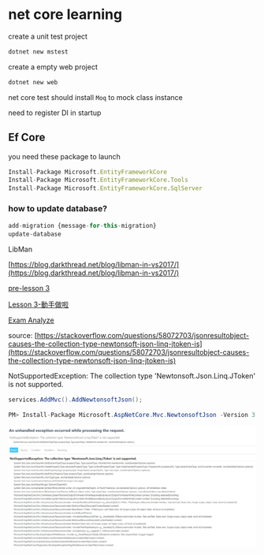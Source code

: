 # net core learning

create a unit test project

```python
dotnet new mstest
```

create a empty web project

```python
dotnet new web
```

net core test should install `Moq` to mock class instance

need to register DI in startup 

## Ef Core

you need these package to launch

```jsx
Install-Package Microsoft.EntityFrameworkCore
Install-Package Microsoft.EntityFrameworkCore.Tools
Install-Package Microsoft.EntityFrameworkCore.SqlServer
```

### how to update database?

```jsx
add-migration {message-for-this-migration}
update-database
```

LibMan

[https://blog.darkthread.net/blog/libman-in-vs2017/](https://blog.darkthread.net/blog/libman-in-vs2017/)

[pre-lesson 3](net%20core%20learning%20b15b3b300d56492c99224fdcd04a113a/pre-lesson%203%20d2e4ea3f31744e929ade5452cf6de515.md)

[Lesson 3-動手做啦](net%20core%20learning%20b15b3b300d56492c99224fdcd04a113a/Lesson%203-%E5%8B%95%E6%89%8B%E5%81%9A%E5%95%A6%201488fc5fa831430fa3af174be0e5345d.md)

[Exam Analyze](net%20core%20learning%20b15b3b300d56492c99224fdcd04a113a/Exam%20Analyze%203a9e24dc217c401cb306f0f261ba3e55.md)

source: [https://stackoverflow.com/questions/58072703/jsonresultobject-causes-the-collection-type-newtonsoft-json-linq-jtoken-is](https://stackoverflow.com/questions/58072703/jsonresultobject-causes-the-collection-type-newtonsoft-json-linq-jtoken-is)

NotSupportedException: The collection type 'Newtonsoft.Json.Linq.JToken' is not supported.

```csharp
services.AddMvc().AddNewtonsoftJson();
```

```csharp
PM> Install-Package Microsoft.AspNetCore.Mvc.NewtonsoftJson -Version 3.1.0
```

![net%20core%20learning%20b15b3b300d56492c99224fdcd04a113a/Untitled.png](net%20core%20learning%20b15b3b300d56492c99224fdcd04a113a/Untitled.png)